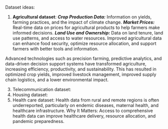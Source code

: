 Dataset ideas:
1. **Agricultural dataset**:
	***Crop Production Data:*** Information on yields, farming practices, and the impact of climate change.
	***Market Prices:*** Real-time data on prices for agricultural products to help farmers make informed decisions.
	***Land Use and Ownership:*** Data on land tenure, land use patterns, and access to water resources.
	Improved agricultural data can enhance food security, optimize resource allocation, and support farmers with better 		tools and information.

Advanced technologies such as precision farming, predictive analytics, and data-driven decision support systems have transformed agriculture, increasing efficiency, productivity, and sustainability. This has resulted in optimized crop yields, improved livestock management, improved supply chain logistics, and a lower environmental impact.

3. Telecommunication dataset:
4. Housing dataset:
5. Health care dataset: Health data from rural and remote regions is often underreported, particularly on endemic diseases, maternal health, and healthcare infrastructure.
Why It Matters: Access to comprehensive health data can improve healthcare delivery, resource allocation, and pandemic preparedness.
